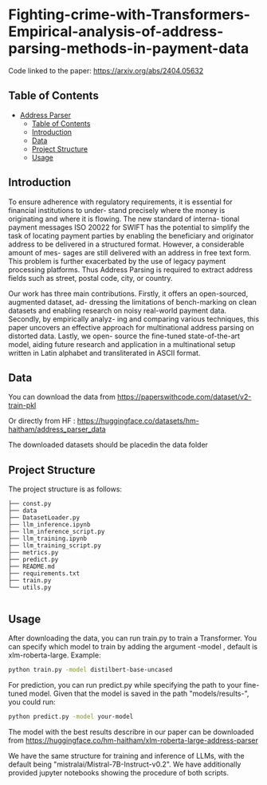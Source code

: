 # Fighting-crime-with-Transformers-Empirical-analysis-of-address-parsing-methods-in-payment-data
Code linked to the paper: https://arxiv.org/abs/2404.05632

## Table of Contents

- [Address Parser](#address-parser)
  - [Table of Contents](#table-of-contents)
  - [Introduction](#introduction)
  - [Data](#data)
  - [Project Structure](#project-structure)
  - [Usage](#usage)

## Introduction

To ensure adherence with regulatory requirements,
it is essential for financial institutions to under-
stand precisely where the money is originating and
where it is flowing. The new standard of interna-
tional payment messages ISO 20022 for SWIFT
has the potential to simplify the task of locating
payment parties by enabling the beneficiary and
originator address to be delivered in a structured
format. However, a considerable amount of mes-
sages are still delivered with an address in free text
form. This problem is further exacerbated by the
use of legacy payment processing platforms. Thus
Address Parsing is required to extract address fields
such as street, postal code, city, or country.

Our work has three main contributions. Firstly,
it offers an open-sourced, augmented dataset, ad-
dressing the limitations of bench-marking on clean
datasets and enabling research on noisy real-world
payment data. Secondly, by empirically analyz-
ing and comparing various techniques, this paper
uncovers an effective approach for multinational
address parsing on distorted data. Lastly, we open-
source the fine-tuned state-of-the-art model, aiding
future research and application in a multinational
setup written in Latin alphabet and transliterated in
ASCII format.


## Data

You can download the data from https://paperswithcode.com/dataset/v2-train-pkl

Or directly from HF : https://huggingface.co/datasets/hm-haitham/address_parser_data

The downloaded datasets should be placedin the data folder

## Project Structure

The project structure is as follows:

```
├── const.py
├── data
├── DatasetLoader.py
├── llm_inference.ipynb
├── llm_inference_script.py
├── llm_training.ipynb
├── llm_training_script.py
├── metrics.py
├── predict.py
├── README.md
├── requirements.txt
├── train.py
└── utils.py


```

## Usage
After downloading the data, you can run train.py to train a Transformer. You can specify which model to train by adding the argument -model <your-model-from-huggingface>, default is xlm-roberta-large. Example:
```bash
python train.py -model distilbert-base-uncased
```
For prediction, you can run predict.py while specifying the path to your fine-tuned model. Given that the model is saved in the path "models/results-<your-model>", you could run:
```bash
python predict.py -model your-model
```
The model with the best results describre in our paper can be downloaded from https://huggingface.co/hm-haitham/xlm-roberta-large-address-parser

We have the same structure for training and inference of LLMs, with the default being "mistralai/Mistral-7B-Instruct-v0.2". We have additionally provided jupyter notebooks showing the procedure of both scripts.
